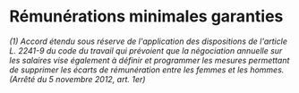 # Rémunérations minimales garanties

 *(1) *Accord étendu sous réserve de l'application des dispositions de l'article L. 2241-9 du code du travail qui prévoient que la négociation annuelle sur les salaires vise également à définir et programmer les mesures permettant de supprimer les écarts de rémunération entre les femmes et les hommes.*  
(Arrêté du 5 novembre 2012, art. 1er)*

